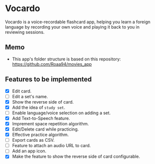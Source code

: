 # Vocardo

Vocardo is a voice-recordable flashcard app, helping you learn a foreign language by recording your own voice and playing it back to you in reviewing sessions.

## Memo

- This app's folder structure is based on this repository: https://github.com/Roaa94/movies_app

## Features to be implemented

- [x] Edit card.
- [ ] Edit a set's name.
- [x] Show the reverse side of card.
- [x] Add the idea of `study set`.
- [ ] Enable language/voice selection on adding a set.
- [x] Add Text-to-Speech feature.
- [x] Imprement space repetition algorithm.
- [x] Edit/Delete card while practicing.
- [x] Effective practice algorithm.
- [ ] Export cards as CSV.
- [ ] Feature to attach an audio URL to card.
- [ ] Add an app icon.
- [x] Make the feature to show the reverse side of card configurable.
